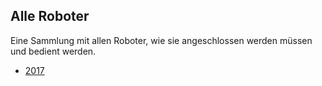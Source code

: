 ## Alle Roboter
Eine Sammlung mit allen Roboter, wie sie angeschlossen werden müssen und bedient werden.

- [2017](robots/2017.md)